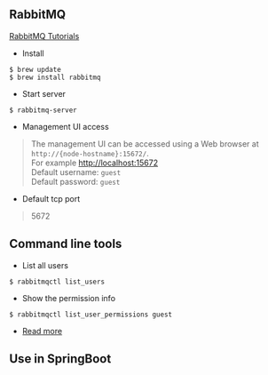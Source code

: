 ## RabbitMQ

[RabbitMQ Tutorials](https://www.rabbitmq.com/getstarted.html)

* Install

```
$ brew update
$ brew install rabbitmq
```

* Start server

```
$ rabbitmq-server
```

* Management UI access

> The management UI can be accessed using a Web browser at `http://{node-hostname}:15672/`.  
> For example [http://localhost:15672](http://localhost:15672)  
> Default username: `guest`  
> Default password: `guest`  

* Default tcp port

> 5672

## Command line tools

* List all users

```
$ rabbitmqctl list_users
```

* Show the permission info

```
$ rabbitmqctl list_user_permissions guest
```

* [Read more](https://www.rabbitmq.com/cli.html#overview)

## Use in SpringBoot

